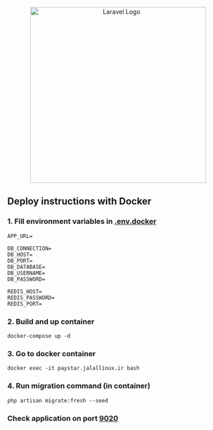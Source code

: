 <p align="center"><a href="https://laravel.com" target="_blank"><img src="https://paystar.ir/homepage/image/logo.svg" width="400" alt="Laravel Logo"></a></p>

## Deploy instructions with Docker

### 1. Fill environment variables in [.env.docker](.env.docker)
```dotenv
APP_URL=

DB_CONNECTION=
DB_HOST=
DB_PORT=
DB_DATABASE=
DB_USERNAME=
DB_PASSWORD=

REDIS_HOST=
REDIS_PASSWORD=
REDIS_PORT=
```

### 2. Build and up container
```shell
docker-compose up -d
````

### 3. Go to docker container
```shell
docker exec -it paystar.jalallinux.ir bash
```

### 4. Run migration command (in container)
```shell
php artisan migrate:fresh --seed
```

### Check application on port [9020](http://localhost:9020)
